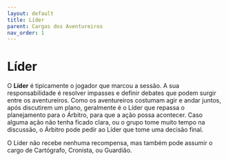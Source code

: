 ```yaml
---
layout: default
title: Líder
parent: Cargos dos Aventureiros
nav_order: 1
---
```

# Líder

O **Líder** é tipicamente o jogador que marcou a sessão. A sua responsabilidade é resolver impasses e definir debates que podem surgir entre os aventureiros. Como os aventureiros costumam agir e andar juntos, após discutirem um plano, geralmente é o Líder que repassa o planejamento para o Árbitro, para que a ação possa acontecer. Caso alguma ação não tenha ficado clara, ou o grupo tome muito tempo na discussão, o Árbitro pode pedir ao Líder que tome uma decisão final.

O Líder não recebe nenhuma recompensa, mas também pode assumir o cargo de Cartógrafo, Cronista, ou Guardião.
